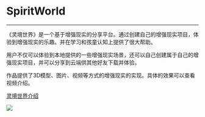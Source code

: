 # SpiritWorld
---

《灵境世界》是一个基于增强现实的分享平台。通过创建自己的增强现实项目，体验到增强现实的乐趣。并在学习和孩童认知上提供了很大帮助。


用户不仅可以体验到本地提供的一些增强现实场景，还可以自己创建属于自己的增强现实项目，并可以分享到云端供其他好友下载并体验。


作品提供了3D模型、图片、视频等方式的增强现实的实现。具体的效果可以查看视频介绍。

[灵境世界介绍](http://mp.weixin.qq.com/s?__biz=MzA4MTQ1MDAwNw==&mid=403699825&idx=1&sn=07d98cabd60162bb8004db8ddcb2f5e5&scene=23&srcid=0511YRoXn3DvqD4WNPulDsk6#rd)

![](https://github.com/GeniusVJR/SpiritWorld/blob/master/image/ljsj.gif)

